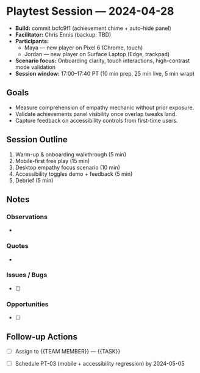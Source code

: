 # Playtest Session — 2024-04-28

- **Build:** commit bcfc9f1 (achievement chime + auto-hide panel)
- **Facilitator:** Chris Ennis (backup: TBD)
- **Participants:**
  - Maya — new player on Pixel 6 (Chrome, touch)
  - Jordan — new player on Surface Laptop (Edge, trackpad)
- **Scenario focus:** Onboarding clarity, touch interactions, high-contrast mode validation
- **Session window:** 17:00–17:40 PT (10 min prep, 25 min live, 5 min wrap)

## Goals
- Measure comprehension of empathy mechanic without prior exposure.
- Validate achievements panel visibility once overlap tweaks land.
- Capture feedback on accessibility controls from first-time users.

## Session Outline
1. Warm-up & onboarding walkthrough (5 min)
2. Mobile-first free play (15 min)
3. Desktop empathy focus scenario (10 min)
4. Accessibility toggles demo + feedback (5 min)
5. Debrief (5 min)

## Notes
### Observations
- 

### Quotes
- 

### Issues / Bugs
- [ ] 

### Opportunities
- [ ] 

## Follow-up Actions
- [ ] Assign to {{TEAM MEMBER}} — {{TASK}}
- [ ] Schedule PT-03 (mobile + accessibility regression) by 2024-05-05

